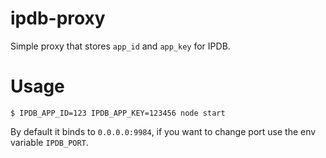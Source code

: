 # ipdb-proxy

Simple proxy that stores `app_id` and `app_key` for IPDB.

# Usage

```
$ IPDB_APP_ID=123 IPDB_APP_KEY=123456 node start
```

By default it binds to `0.0.0.0:9984`, if you want to change port use
the env variable `IPDB_PORT`.
